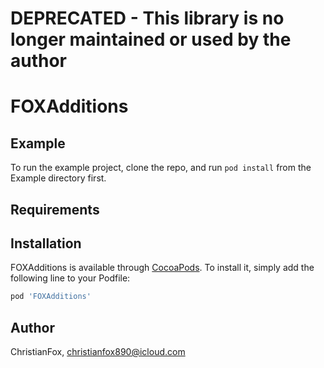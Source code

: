 # DEPRECATED - This library is no longer maintained or used by the author

# FOXAdditions

## Example

To run the example project, clone the repo, and run `pod install` from the Example directory first.

## Requirements

## Installation

FOXAdditions is available through [CocoaPods](https://cocoapods.org). To install
it, simply add the following line to your Podfile:

```ruby
pod 'FOXAdditions'
```

## Author

ChristianFox, christianfox890@icloud.com
